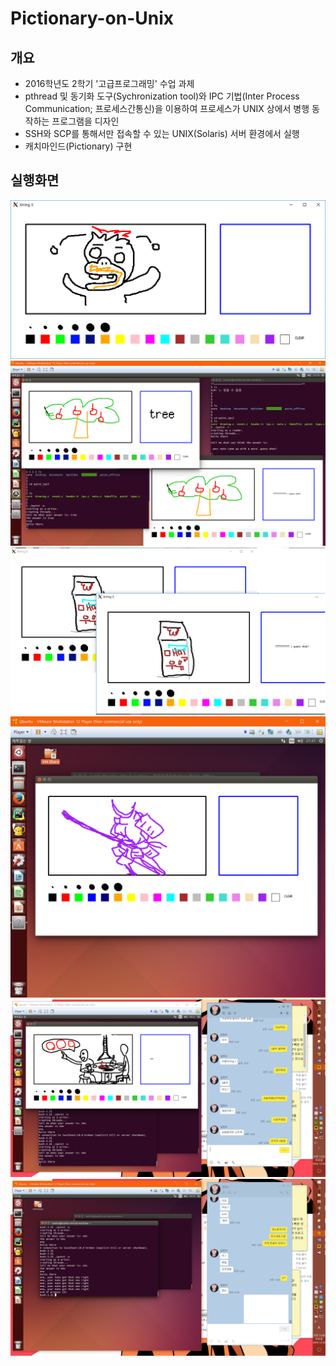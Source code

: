 # Pictionary-on-Unix

## 개요
- 2016학년도 2학기 '고급프로그래밍' 수업 과제
- pthread 및 동기화 도구(Sychronization tool)와 IPC 기법(Inter Process Communication; 프로세스간통신)을 이용하여 프로세스가 UNIX 상에서 병행 동작하는 프로그램을 디자인
- SSH와 SCP를 통해서만 접속할 수 있는 UNIX(Solaris) 서버 환경에서 실행
- 캐치마인드(Pictionary) 구현

## 실행화면
![1](./docs/1.png)
![2](./docs/2.png)
![3](./docs/3.png)
![4](./docs/4.png)
![5](./docs/5.png)
![6](./docs/6.png)
